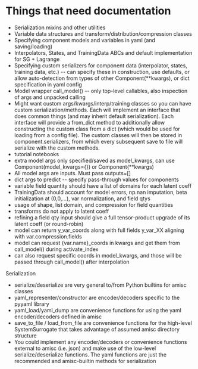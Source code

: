 # Things that need documentation

- Serialization mixins and other utilities
- Variable data structures and transform/distribution/compression classes
- Specifying component models and variables in yaml (and saving/loading)
- Interpolators, States, and TrainingData ABCs and default implementation for SG + Lagrange
- Specifying custom serializers for component data (interpolator, states, training data, etc.) -- can specify these in construction, use defaults, or allow auto-detection from types of other Component(**kwargs), or dict specification in yaml config
- Model wrapper call_model() -- only top-level callables, also inspection of args and unpacked calling
- Might want custom args/kwargs/interp/training classes so you can have custom serialization/methods. Each will implement
an interface that does common things (and may inherit default serialization). Each interface will provide a from_dict
method to additionally allow constructing the custom class from a dict (which would be used for loading from a config file).
The custom classes will then be stored in component.serializers, from which every subsequent save to file will serialize
with the custom methods.
- tutorial notebooks
- extra model args only specified/saved as model_kwargs, can use Component(model_kwargs={}) or Component(**kwargs)
- All model args are inputs. Must pass outputs=[]
- dict args to predict -- specify pass-through values for components
- variable field quantity should have a list of domains for each latent coeff
- TrainingData should account for model errors, np.nan imputation, beta initialization at (0,0,...), var normalization, and field qtys
- usage of shape, list domain, and compression for field quantities
- transforms do not apply to latent coeff
- refining a field qty input should give a full tensor-product upgrade of its latent coeff (or round-robin)
- model can return y_var_coords along with full fields y_var_XX aligning with var.compression.fields
- model can request {var.name}_coords in kwargs and get them from call_model() during activate_index
- can also request specific coords in model_kwargs, and those will be passed through call_model() after interpolation


Serialization
- serialize/deserialize are very general to/from Python builtins for amisc classes
- yaml_representer/constructor are encoder/decoders specific to the pyyaml library
- yaml_load/yaml_dump are convenience functions for using the yaml encoder/decoders defined in amisc
- save_to_file / load_from_file are convenience functions for the high-level SystemSurrogate that takes advantage of assumed amisc directory structure
- You could implement any encoder/decoders or convenience functions external to amisc (i.e. json) and make use of the low-level serialize/deserialize functions. The yaml functions are just the recommended and amisc-builtin methods for serialization
